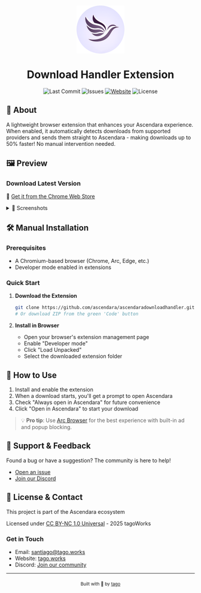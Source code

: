 <div align="center">
    <img align="center" width="128" height="128" src="/readme/ascendara.png" alt="Ascendara Logo">
    <h1>Download Handler Extension</h1>
    <p>
        <img src="https://img.shields.io/github/last-commit/ascendara/ascendaradownloadhandler" alt="Last Commit">
        <img src="https://img.shields.io/github/issues-raw/ascendara/ascendaradownloadhandler" alt="Issues">
        <a href="https://ascendara.app/"><img src="https://img.shields.io/badge/website-ascendara.app-blue" alt="Website"></a>
        <img src="https://img.shields.io/github/license/ascendara/ascendaradownloadhandler" alt="License">
    </p>
</div>

## 🔗 About

A lightweight browser extension that enhances your Ascendara experience. When enabled, it automatically detects downloads from supported providers and sends them straight to Ascendara - making downloads up to 50% faster! No manual intervention needed.

## 🖼️ Preview

### Download Latest Version
🚀 [Get it from the Chrome Web Store](https://ascendara.app/)

<details>
<summary>📸 Screenshots</summary>

### Extension Disabled
![Extension Disabled](/readme/disabled.png)

### Extension Enabled
![Extension Enabled](/readme/enabled.png)

</details>

## 🛠️ Manual Installation

### Prerequisites
- A Chromium-based browser (Chrome, Arc, Edge, etc.)
- Developer mode enabled in extensions

### Quick Start

1. **Download the Extension**
   ```sh
   git clone https://github.com/ascendara/ascendaradownloadhandler.git
   # Or download ZIP from the green 'Code' button
   ```

2. **Install in Browser**
   - Open your browser's extension management page
   - Enable "Developer mode"
   - Click "Load Unpacked"
   - Select the downloaded extension folder

## 🎯 How to Use

1. Install and enable the extension
2. When a download starts, you'll get a prompt to open Ascendara
3. Check "Always open in Ascendara" for future convenience
4. Click "Open in Ascendara" to start your download

> 💡 **Pro tip**: Use [Arc Browser](https://arc.net/download) for the best experience with built-in ad and popup blocking.

## 📲 Support & Feedback

Found a bug or have a suggestion? The community is here to help!
- [Open an issue](https://github.com/ascendara/ascendaradownloadhandler/issues)
- [Join our Discord](https://ascendara.app/discord)

## 📝 License & Contact  

This project is part of the Ascendara ecosystem

Licensed under [CC BY-NC 1.0 Universal](./LICENSE) - 2025 tagoWorks

### Get in Touch
- Email: [santiago@tago.works](mailto:santiago@tago.works)
- Website: [tago.works](https://tago.works)
- Discord: [Join our community](https://ascendara.app/discord)


---
<div align="center">
    <sub>Built with 💖 by <a href="https://tago.works">tago</a></sub>
</div>
